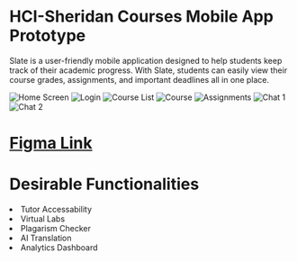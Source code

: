 # HCI-Sheridan Courses Mobile App Prototype
Slate is a user-friendly mobile application designed to help students keep track of their academic progress. With Slate, students can easily view their course grades, assignments, and important deadlines all in one place.


![Home Screen](https://user-images.githubusercontent.com/50706598/219943240-d5375e10-62c7-4611-8b00-b504cdc0ea2d.png) 
![Login](https://user-images.githubusercontent.com/50706598/219943253-bd1bdf84-5a7b-4db4-92dc-c365d722c227.png)
![Course List](https://user-images.githubusercontent.com/50706598/219943260-512a07c9-d151-40ed-ae45-270d1320fe86.png)
![Course](https://user-images.githubusercontent.com/50706598/219943267-b0595199-1cb8-46a5-9ce8-09d99cded225.png)
![Assignments](https://user-images.githubusercontent.com/50706598/219943269-7ee72eaf-ed49-4cf4-8643-1e541ef85ee1.png)
![Chat 1](https://user-images.githubusercontent.com/50706598/219943271-0730138d-90f7-4db8-aae6-2b5e063311ce.png)
![Chat 2](https://user-images.githubusercontent.com/50706598/219943272-23cea167-0a8c-46aa-a32b-3c91316dcef7.png)


<h1><a href="https://www.figma.com/file/grSVjDbX3MhvSHT8HHcIip/HCI-Assignment-2?node-id=0%3A1&t=yyYXXoI9mnkx5TMu-1">Figma Link</a></h1>

<h1>Desirable Functionalities</h1>
<li>Tutor Accessability</li>
<li>Virtual Labs</li>
<li>Plagarism Checker</li>
<li>AI Translation</li>
<li>Analytics Dashboard</li>
